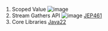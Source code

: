 1. Scoped Value
![image](https://github.com/user-attachments/assets/ffe7cbc6-ba1e-4d73-b041-e425819cd3f7)
2. Stream Gathers API
![image](https://github.com/user-attachments/assets/cb0f96a8-3f14-418a-8916-b46d4f3ad408)
[JEP461](https://openjdk.org/jeps/461)
4. Core Libraries
 [Java22](https://docs.oracle.com/en/java/javase/22/core/index.html)

   
